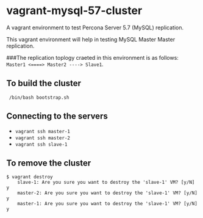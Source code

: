 # vagrant-mysql-57-cluster
A vagrant environment to test Percona Server 5.7 (MySQL) replication.

This vagrant environment will help in testing MySQL Master Master replication. 

###The replication toplogy craeted in this environment is as follows:
  ```Master1 <====> Master2 ----> Slave1```.
## To build the cluster
``` /bin/bash bootstrap.sh```
## Connecting to the servers
- ```vagrant ssh master-1```
- ```vagrant ssh master-2```
- ```vagrant ssh slave-1```

## To remove the cluster
```
$ vagrant destroy
    slave-1: Are you sure you want to destroy the 'slave-1' VM? [y/N] y
    master-2: Are you sure you want to destroy the 'slave-1' VM? [y/N] y
    master-1: Are you sure you want to destroy the 'slave-1' VM? [y/N] y
```
